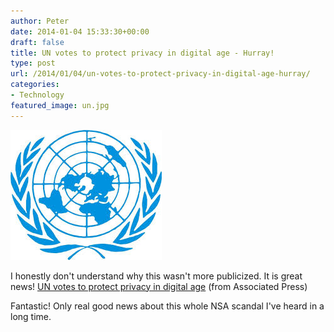 ```yaml
---
author: Peter
date: 2014-01-04 15:33:30+00:00
draft: false
title: UN votes to protect privacy in digital age - Hurray!
type: post
url: /2014/01/04/un-votes-to-protect-privacy-in-digital-age-hurray/
categories:
- Technology
featured_image: un.jpg
---
```


![UN](un.jpg)

I honestly don't understand why this wasn't more publicized. It is great news!
[UN votes to protect privacy in digital
age](http://bigstory.ap.org/article/un-votes-protect-privacy-digital-age) (from
Associated Press)

Fantastic! Only real good news about this whole NSA scandal I've heard in a long time.
